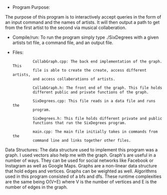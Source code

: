 * Program Purpose:

The purpose of this program is to interactively accept queries in the form of
an input command and the names of artists. It will then output a path to get
from the first artist to the second via musical collaberation.

* Compile/run:
To run the program simply type ./SixDegrees with a given artists txt file,
a command file, and an output file.

* Files:

               CollabGraph.cpp: The back end implementation of the graph. This
               file is able to create the create, access different artists,
               and access collaberations of artists.

               CollabGraph.h: The front end of the graph. This file holds
               different public and private functions of the graph.

               SixDegrees.cpp: This file reads in a data file and runs the
               program.

               SixDegrees.h: This file holds different private and public
               functions that run the SixDegrees program.

               main.cpp: The main file initially takes in commands from the
               command line and links together other files.
               
               
Data Structures: The data structure used to implement this program was a
                 graph. I used vectors also help me with the graph. Graph's
                 are useful in a number of ways. They can be used for social
                 networks like Facebook or Instagram as well as Google Maps.
                 Graphs are a non-linear data structure that hold edges and
                 vertices. Graphs can be weighted as well. Algorithms used
                 in this program consisted of a bfs and dfs. These runtime
                 complexities are the same being O(V+E) where V is the
                 number of vertices and E is the number of edges in the
                 graph.
